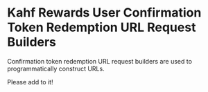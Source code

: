 # Kahf Rewards User Confirmation Token Redemption URL Request Builders

Confirmation token redemption URL request builders are used to programmatically construct URLs.

Please add to it!
